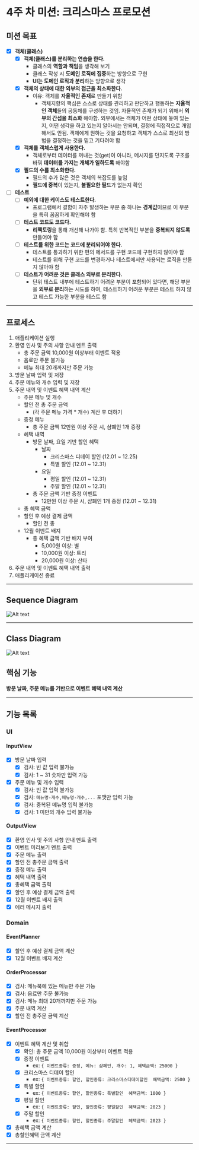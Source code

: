 # 4주 차 미션: 크리스마스 프로모션

## 미션 목표

- [x] **객체(클래스)**
  - [x] **객체(클래스)를 분리하는 연습을 한다.**
    - 클래스의 **역할과 책임**을 생각해 보기
    - 클래스 작성 시 **도메인 로직에 집중**하는 방향으로 구현
    - **UI는 도메인 로직과 분리**하는 방향으로 생각
  - [x] **객체의 상태에 대한 외부의 접근을 최소화한다.**
    - 이유: 객체를 **자율적인 존재**로 만들기 위함
      - 객체지향의 핵심은 스스로 상태를 관리하고 판단하고 행동하는 **자율적인 객체**들의 공동체를 구성하는 것임. 자율적인 존재가 되기 위해서 **외부의 간섭을 최소화** 해야함. 외부에서는 객체가 어떤 상태에 놓여 있는지, 어떤 생각을 하고 있는지 알아서는 안되며, 결정에 직접적으로 개입해서도 안됨. 객체에게 원하는 것을 요청하고 객체가 스스로 최선의 방법을 결정하는 것을 믿고 기다려야 함
  - [x] **객체를 객체스럽게 사용한다.**
    - 객체로부터 데이터를 꺼내는 것(get)이 아니라, 메시지를 던지도록 구조를 바꿔 **데이터를 가지는 개체가 일하도록** 해야함
  - [x] **필드의 수를 최소화한다.**
    - 필드의 수가 많은 것은 객체의 복잡도를 높임
    - **필드에 중복**이 있는지, **불필요한 필드**가 없는지 확인
- [ ] **테스트**
  - [ ] **예외에 대한 케이스도 테스트한다.**
    - 프로그램에서 결함이 자주 발생하는 부분 중 하나는 **경계값**이므로 이 부분을 특히 꼼꼼하게 확인해야 함
  - [ ] **테스트 코드도 코드다.**
    - **리팩토링**을 통해 개선해 나가야 함. 특히 반복적인 부분을 **중복되지 않도록** 만들어야 함
  - [ ] **테스트를 위한 코드는 코드에 분리되어야 한다.**
    - 테스트를 통과하기 위한 편의 메서드를 구현 코드에 구현하지 않아야 함
    - 테스트를 위해 구현 코드를 변경하거나 테스트에서만 사용되는 로직을 만들지 않아야 함
  - [ ] **테스트가 어려운 것은 클래스 외부로 분리한다.**
    - 단위 테스트 내부에 테스트하기 어려운 부분이 포함되어 있다면, 해당 부분을 **외부로 분리**하는 시도를 하여, 테스트하기 어려운 부분은 테스트 하지 않고 테스트 가능한 부분을 테스트 함

---

## 프로세스

1. 애플리케이션 실행
2. 환영 인사 및 주의 사항 안내 멘트 출력
   - 총 주문 금액 10,000원 이상부터 이벤트 적용
   - 음료만 주문 불가능
   - 메뉴 최대 20개까지만 주문 가능
3. 방문 날짜 입력 및 저장
4. 주문 메뉴와 개수 입력 및 저장
5. 주문 내역 및 이벤트 혜택 내역 계산
   - 주문 메뉴 및 개수
   - 할인 전 총 주문 금액
     - (각 주문 메뉴 가격 \* 개수) 계산 후 더하기
   - 증정 메뉴
     - 총 주문 금액 12만원 이상 주문 시, 샴폐인 1개 증정
   - 혜택 내역
     - 방문 날짜, 요일 기반 할인 혜택
       - 날짜
         - 크리스마스 디데이 할인 (12.01 ~ 12.25)
         - 특별 할인 (12.01 ~ 12.31)
       - 요일
         - 평일 할인 (12.01 ~ 12.31)
         - 주말 할인 (12.01 ~ 12.31)
     - 총 주문 금액 기반 증정 이벤트
       - 12만원 이상 주문 시, 샴폐인 1개 증정 (12.01 ~ 12.31)
   - 총 혜택 금액
   - 할인 후 예상 결제 금액
     - 할인 전 총
   - 12월 이벤트 배지
     - 총 혜택 금액 기반 배지 부여
       - 5,000원 이상: 별
       - 10,000원 이상: 트리
       - 20,000원 이상: 산타
6. 주문 내역 및 이벤트 혜택 내역 출력
7. 애플리케이션 종료

---

## Sequence Diagram

![Alt text](sequenceDiagram.png)

---

## Class Diagram

![Alt text](classDiagram.png)

## 핵심 기능

**방문 날짜, 주문 메뉴를 기반으로 이벤트 혜택 내역 계산**

---

## 기능 목록

### UI

#### InputView

- [x] 방문 날짜 입력
  - [x] 검사: 빈 값 입력 불가능
  - [x] 검사: 1 ~ 31 숫자만 입력 가능
- [x] 주문 메뉴 및 개수 입력
  - [x] 검사: 빈 값 입력 불가능
  - [x] 검사: `메뉴명-개수,메뉴명-개수,...` 포맷만 입력 가능
  - [x] 검사: 중복된 메뉴명 입력 불가능
  - [x] 검사: 1 미만의 개수 입력 불가능

#### OutputView

- [x] 환영 인사 및 주의 사항 안내 멘트 출력
- [x] 이벤트 미리보기 멘트 출력
- [x] 주문 메뉴 출력
- [x] 할인 전 총주문 금액 출력
- [x] 증정 메뉴 출력
- [x] 혜택 내역 출력
- [x] 총혜택 금액 출력
- [x] 할인 후 예상 결제 금액 출력
- [x] 12월 이벤트 배지 출력
- [x] 에러 메시지 출력

### Domain

#### EventPlanner

- [x] 할인 후 예상 결제 금액 계산
- [x] 12월 이벤트 배지 계산

#### OrderProcessor

- [x] 검사: 메뉴북에 있는 메뉴만 주문 가능
- [x] 검사: 음료만 주문 불가능
- [x] 검사: 메뉴 최대 20개까지만 주문 가능
- [x] 주문 내역 계산
- [x] 할인 전 총주문 금액 계산

#### EventProcessor

- [x] 이벤트 혜택 계산 및 취합
  - [x] 확인: 총 주문 금액 10,000원 이상부터 이벤트 적용
  - [x] 증정 이벤트
    - ex: `{ 이벤트종류: 증정, 메뉴: 샴페인, 개수: 1, 혜택금액: 25000 }`
  - [x] 크리스마스 디데이 할인
    - ex: `{ 이벤트종류: 할인, 할인종류: 크리스마스디데이할인  혜택금액: 2500 }`
  - [x] 특별 할인
    - ex: `{ 이벤트종류: 할인, 할인종류: 특별할인  혜택금액: 1000 }`
  - [x] 평일 할인
    - ex: `{ 이벤트종류: 할인, 할인종류: 평일할인  혜택금액: 2023 }`
  - [x] 주말 할인
    - ex: `{ 이벤트종류: 할인, 할인종류: 주말할인  헤택금액: 2023 }`
- [x] 총혜택 금액 계산
- [x] 총할인혜택 금액 계산

---
